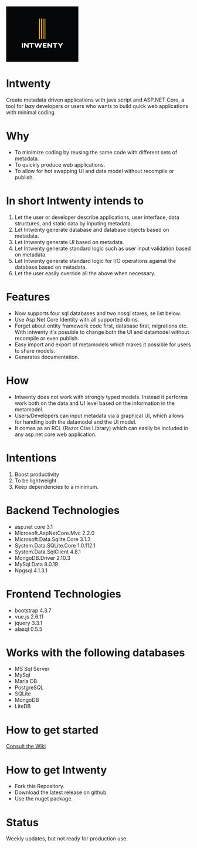 ![alt text](https://github.com/Domitor/Intwenty/blob/master/IntwentyDemo/wwwroot/images/intwenty_loggo_small.png)


# Intwenty
Create metadata driven applications with java script and ASP.NET Core, a tool for lazy developers or users who wants to build quick web applications with minimal coding

# Why
- To minimize coding by reusing the same code with different sets of metadata.
- To quickly produce web applications.
- To allow for hot swapping UI and data model without recompile or publish.

# In short Intwenty intends to
1. Let the user or developer describe applications, user interface, data structures, and static data by inputing metadata.
2. Let Intwenty generate database and database objects based on metadata.
3. Let Intwenty generate UI based on metadata.
4. Let Intwenty generate standard logic such as user input validation based on metadata.
5. Let Intwenty generate standard logic for I/O operations against the database based on metadata.
6. Let the user easily override all the above when necessary.

# Features
- Now supports four sql databases and two nosql stores, se list below.
- Use Asp.Net Core Identity with all supported dbms.
- Forget about entity framework code first, database first, migrations etc. With intwenty it's possible to change both the UI and datamodel without recompile or even publish.
- Easy import and export of metamodels which makes it possible for users to share models.
- Generates documentation. 

# How
- Intwenty does not work with strongly typed models. Instead it performs work both on the data and UI level based on the information in the metamodel.
- Users/Developers can input metadata via a graphical UI, which allows for handling both the datamodel and the UI model. 
- It comes as an RCL (Razor Clas Library) which can easily be included in any asp.net core web application.

# Intentions
1. Boost productivity
2. To be lightweight
3. Keep dependencies to a minimum.

# Backend Technologies
- asp.net core 3.1
- Microsoft.AspNetCore.Mvc 2.2.0
- Microsoft.Data.Sqlite.Core 3.1.3
- System.Data.SQLite.Core 1.0.112.1
- System.Data.SqlClient 4.8.1
- MongoDB.Driver 2.10.3
- MySql.Data 8.0.19
- Npgsql 4.1.3.1

# Frontend Technologies
- bootstrap 4.3.7
- vue.js 2.6.11
- jquery 3.3.1
- alasql 0.5.5

# Works with the following databases
- MS Sql Server
- MySql
- Maria DB
- PostgreSQL
- SQLite
- MongoDB
- LiteDB

# How to get started
<a href="https://github.com/Domitor/Intwenty/wiki">Consult the Wiki</a>

# How to get Intwenty
- Fork this Repository.
- Download the latest release on github.
- Use the nuget package.



# Status
Weekly updates, but not ready for production use.








